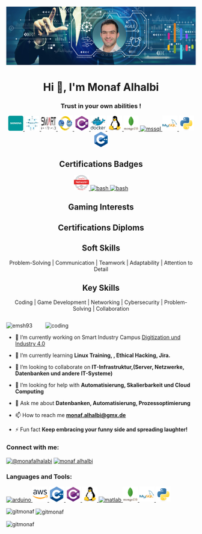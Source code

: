 ![MasterHead](https://github.com/GitMonaf/GitMonaf/blob/main/Banner.png)
<h1 align="center">Hi 👋, I'm Monaf Alhalbi</h1>
<h3 align="center">Trust in your own abilities !</h3>
<p align="center"> <a href="https://www.siemens.com/de/de/produkte/automatisierung/industrie-software/automatisierungs-software/tia-portal/software/step7-tia-portal.html" target="_blank" rel="noreferrer"> <img src="https://raw.githubusercontent.com/GitMonaf/GitMonaf/main/siemens.webp" alt="cplusplus" width="40" height="40"/> </a> <a href="https://www.plattform-i40.de/IP/Navigation/EN/Industrie40/WhatIsIndustrie40/what-is-industrie40.html" target="_blank" rel="noreferrer"> <img src="https://github.com/GitMonaf/GitMonaf/blob/main/Industry-4.0-1.png" alt="cplusplus" width="40" height="40"/> </a> <a href="https://smartmaintenance.sk/" target="_blank" rel="noreferrer"> <img src="https://github.com/GitMonaf/GitMonaf/blob/main/smart-maintenance-logo.png" alt="cplusplus" width="40" height="40"/> </a> <a href="https://www.festo.com/de/en/e/solutions/industry-segments-id_3834" target="_blank" rel="noreferrer"> <img src="https://github.com/GitMonaf/GitMonaf/blob/main/s-a.png" alt="cplusplus" width="40" height="40"/> </a>  <a href="https://www.w3schools.com/cs/" target="_blank" rel="noreferrer"> <img src="https://raw.githubusercontent.com/devicons/devicon/master/icons/csharp/csharp-original.svg" alt="csharp" width="40" height="40"/> </a> <a href="https://www.docker.com/" target="_blank" rel="noreferrer"> <img src="https://raw.githubusercontent.com/devicons/devicon/master/icons/docker/docker-original-wordmark.svg" alt="docker" width="40" height="40"/> </a> <a href="https://www.linux.org/" target="_blank" rel="noreferrer"> <img src="https://raw.githubusercontent.com/devicons/devicon/master/icons/linux/linux-original.svg" alt="linux" width="40" height="40"/> </a> <a href="https://www.mongodb.com/" target="_blank" rel="noreferrer"> <img src="https://raw.githubusercontent.com/devicons/devicon/master/icons/mongodb/mongodb-original-wordmark.svg" alt="mongodb" width="40" height="40"/> </a> <a href="https://www.microsoft.com/en-us/sql-server" target="_blank" rel="noreferrer"> <img src="https://www.svgrepo.com/show/303229/microsoft-sql-server-logo.svg" alt="mssql" width="40" height="40"/> </a> <a href="https://www.mysql.com/" target="_blank" rel="noreferrer"> <img src="https://raw.githubusercontent.com/devicons/devicon/master/icons/mysql/mysql-original-wordmark.svg" alt="mysql" width="40" height="40"/> </a>  <a href="https://www.python.org" target="_blank" rel="noreferrer"> <img src="https://raw.githubusercontent.com/devicons/devicon/master/icons/python/python-original.svg" alt="python" width="40" height="40"/> </a>  <a href="https://www.w3schools.com/cpp/default.asp" target="_blank" rel="noreferrer"> <img src="https://raw.githubusercontent.com/devicons/devicon/master/icons/cplusplus/cplusplus-original.svg" alt="cplusplus" width="40" height="40"/> </a>  </p>
</a>
</a>
<h2 align="center">Certifications Badges</h1>
<p align="center"><a href="(https://comptia.org)" target="_blank" rel="noreferrer"> <img src="https://github.com/emsh93/emsh93/blob/main/NetworkPlus%20Logo%20Certified%20CE.png" alt="bash" width="40" height="40"/> </a>
<a href="(https://aws.amazon.com/)" target="_blank" rel="noreferrer"> <img src="https://d1.awsstatic.com/training-and-certification/certification-badges/AWS-Certified-Cloud-Practitioner_badge.634f8a21af2e0e956ed8905a72366146ba22b74c.png" alt="bash" width="40" height="40"/> </a> <a href="(https://www.siemens.com/global/en.html)" target="_blank" rel="noreferrer"> <img src="https://images.credly.com/images/19bfec66-2453-4e67-be25-eea175ad1130/38b3474b30521af47cf66d0e8f130cdc.png" alt="bash" width="40" height="40"/> </a></p>
<h2 align="center">Gaming Interests</h1>
<h2 align="center">Certifications Diploms </h1>
</a>
<h2 align="center">Soft Skills</h2>

<p align="center">
    Problem-Solving | Communication | Teamwork | Adaptability | Attention to Detail
</p>
<h2 align="center">Key Skills</h2>
<p align="center">
    Coding | Game Development | Networking | Cybersecurity | Problem-Solving | Collaboration
</p>
<pre>
</pre>


<img align="right" alt="coding" width="400" src="https://media0.giphy.com/media/qgQUggAC3Pfv687qPC/giphy.gif">
</a>

<p align="left"> <img src="https://komarev.com/ghpvc/?username=emsh93&label=Profile%20views&color=0e75b6&style=flat" alt="emsh93" /> </p>
</a>

- 🔭 I’m currently working on Smart Industry Campus [Digitization und Industry 4.0](https://www.smartindustrycampus.de/)

- 🌱 I’m currently learning **Linux Training, , Ethical Hacking, Jira.**

- 👯 I’m looking to collaborate on **IT-Infrastruktur,(Server, Netzwerke, Datenbanken und andere IT-Systeme)**

- 🤝 I’m looking for help with **Automatisierung, Skalierbarkeit und Cloud Computing**

- 💬 Ask me about **Datenbanken, Automatisierung, Prozessoptimierung**

- 📫 How to reach me **monaf.alhalbi@gmx.de**

- ⚡ Fun fact **Keep embracing your funny side and spreading laughter!**

<h3 align="left">Connect with me:</h3>
<p align="left">
<a href="https://twitter.com/@monafalhalabi" target="blank"><img align="center" src="https://raw.githubusercontent.com/rahuldkjain/github-profile-readme-generator/master/src/images/icons/Social/twitter.svg" alt="@monafalhalabi" height="30" width="40" /></a>
<a href="https://linkedin.com/in/monaf alhalbi" target="blank"><img align="center" src="https://raw.githubusercontent.com/rahuldkjain/github-profile-readme-generator/master/src/images/icons/Social/linked-in-alt.svg" alt="monaf alhalbi" height="30" width="40" /></a>
</p>

<h3 align="left">Languages and Tools:</h3>
<p align="left"> <a href="https://www.arduino.cc/" target="_blank" rel="noreferrer"> <img src="https://cdn.worldvectorlogo.com/logos/arduino-1.svg" alt="arduino" width="40" height="40"/> </a> <a href="https://aws.amazon.com" target="_blank" rel="noreferrer"> <img src="https://raw.githubusercontent.com/devicons/devicon/master/icons/amazonwebservices/amazonwebservices-original-wordmark.svg" alt="aws" width="40" height="40"/> </a> <a href="https://www.w3schools.com/cpp/" target="_blank" rel="noreferrer"> <img src="https://raw.githubusercontent.com/devicons/devicon/master/icons/cplusplus/cplusplus-original.svg" alt="cplusplus" width="40" height="40"/> </a> <a href="https://www.w3schools.com/cs/" target="_blank" rel="noreferrer"> <img src="https://raw.githubusercontent.com/devicons/devicon/master/icons/csharp/csharp-original.svg" alt="csharp" width="40" height="40"/> </a> <a href="https://www.linux.org/" target="_blank" rel="noreferrer"> <img src="https://raw.githubusercontent.com/devicons/devicon/master/icons/linux/linux-original.svg" alt="linux" width="40" height="40"/> </a> <a href="https://www.mathworks.com/" target="_blank" rel="noreferrer"> <img src="https://upload.wikimedia.org/wikipedia/commons/2/21/Matlab_Logo.png" alt="matlab" width="40" height="40"/> </a> <a href="https://www.mongodb.com/" target="_blank" rel="noreferrer"> <img src="https://raw.githubusercontent.com/devicons/devicon/master/icons/mongodb/mongodb-original-wordmark.svg" alt="mongodb" width="40" height="40"/> </a> <a href="https://www.mysql.com/" target="_blank" rel="noreferrer"> <img src="https://raw.githubusercontent.com/devicons/devicon/master/icons/mysql/mysql-original-wordmark.svg" alt="mysql" width="40" height="40"/> </a> <a href="https://www.python.org" target="_blank" rel="noreferrer"> <img src="https://raw.githubusercontent.com/devicons/devicon/master/icons/python/python-original.svg" alt="python" width="40" height="40"/> </a> </p>

<p><img align="left" src="https://github-readme-stats.vercel.app/api/top-langs?username=gitmonaf&show_icons=true&locale=en&layout=compact" alt="gitmonaf" /></p>

<p>&nbsp;<img align="center" src="https://github-readme-stats.vercel.app/api?username=gitmonaf&show_icons=true&locale=en" alt="gitmonaf" /></p>

<p><img align="center" src="https://github-readme-streak-stats.herokuapp.com/?user=gitmonaf&" alt="gitmonaf" /></p>
